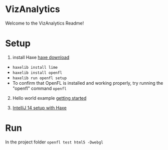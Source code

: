 # VizAnalytics

Welcome to the VizAnalytics Readme!
# Setup
1. install Haxe 
[haxe download](http://haxe.org/download/)

 * `haxelib install lime`
 * `haxelib install openfl`
 * `haxelib run openfl setup` 
 * To confirm that OpenFL is installed and working properly, try running the "openfl" command
  `openfl`  

2. Hello world example [getting started](http://www.openfl.org/documentation/getting-started/your-first-project/)

3. [IntelliJ 14 setup with Haxe](http://jasonsturges.com/2014/11/28/openfl-and-haxe-in-intellij-14/) 
# Run
In the project folder `openfl test html5 -Dwebgl`
